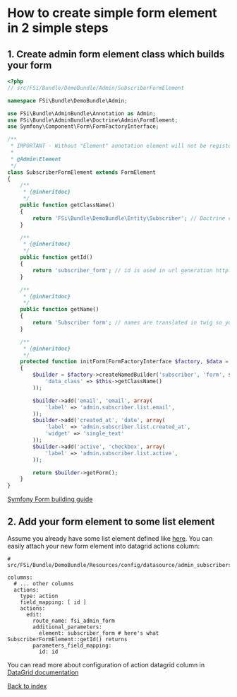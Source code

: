# How to create simple form element in 2 simple steps

## 1. Create admin form element class which builds your form

```php
<?php
// src/FSi/Bundle/DemoBundle/Admin/SubscriberFormElement

namespace FSi\Bundle\DemoBundle\Admin;

use FSi\Bundle\AdminBundle\Annotation as Admin;
use FSi\Bundle\AdminBundle\Doctrine\Admin\FormElement;
use Symfony\Component\Form\FormFactoryInterface;

/**
 * IMPORTANT - Without "Element" annotation element will not be registered in admin elements manager!
 *
 * @Admin\Element
 */
class SubscriberFormElement extends FormElement
{
    /**
     * {@inheritdoc}
     */
    public function getClassName()
    {
        return 'FSi\Bundle\DemoBundle\Entity\Subscriber'; // Doctrine class name
    }

    /**
     * {@inheritdoc}
     */
    public function getId()
    {
        return 'subscriber_form'; // id is used in url generation http://domain.com/admin/form/{id}
    }

    /**
     * {@inheritdoc}
     */
    public function getName()
    {
        return 'Subscriber form'; // names are translated in twig so you can use translation key as name
    }

    /**
     * {@inheritdoc}
     */
    protected function initForm(FormFactoryInterface $factory, $data = null)
    {
        $builder = $factory->createNamedBuilder('subscriber', 'form', $data, array(
            'data_class' => $this->getClassName()
        ));

        $builder->add('email', 'email', array(
            'label' => 'admin.subscriber.list.email',
        ));
        $builder->add('created_at', 'date', array(
            'label' => 'admin.subscriber.list.created_at',
            'widget' => 'single_text'
        ));
        $builder->add('active', 'checkbox', array(
            'label' => 'admin.subscriber.list.active',
        ));

        return $builder->getForm();
    }
}
```

[Symfony Form building guide](http://symfony.com/doc/current/book/forms.html#building-the-form)

## 2. Add your form element to some list element

Assume you already have some list element defined like [here](admin_element_list.md).
You can easily attach your new form element into datagrid actions column:
 
```
# src/FSi/Bundle/DemoBundle/Resources/config/datasource/admin_subscribers.yml

columns:
  # ... other columns
  actions:
    type: action
    field_mapping: [ id ]
    actions:
      edit:
        route_name: fsi_admin_form
        additional_parameters:
          element: subscriber_form # here's what SubscriberFormElement::getId() returns
        parameters_field_mapping:
          id: id
```

You can read more about configuration of action datagrid column in [DataGrid documentation](https://github.com/fsi-open/datagrid-bundle/blob/master/Resources/docs/columns/action.md)

[Back to index](index.md)
